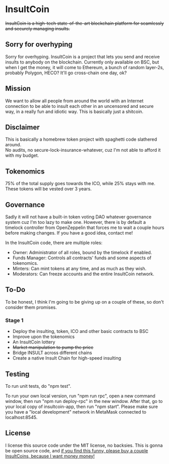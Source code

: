 # InsultCoin

~~InsultCoin is a high-tech state-of-the-art blockchain platform for seamlessly and securely managing insults.~~

## Sorry for overhyping

Sorry for overhyping. InsultCoin is a project that lets you send and receive insults to anybody
on the blockchain. Currently only available on BSC, but when I get the money, it will come to Ethereum,
a bunch of random layer-2s, probably Polygon, HECO? It'll go cross-chain one day, ok?

## Mission

We want to allow all people from around the world with an Internet connection to be able to insult each other in an uncensored and secure way, in a really fun and idiotic way. This is basically just a shitcoin.

## Disclaimer

This is basically a homebrew token project with spaghetti code slathered around.  
No audits, no secure-lock-insurance-whatever, cuz I'm not able to afford it with my budget.

## Tokenomics

75% of the total supply goes towards the ICO, while 25% stays with me.
These tokens will be vested over 3 years.

## Governance

Sadly it will not have a built-in token voting DAO whatever governance system
cuz I'm too lazy to make one.
However, there is by default a timelock controller from OpenZeppelin that
forces me to wait a couple hours before making changes. If you have
a good idea, contact me!

In the InsultCoin code, there are multiple roles:

- Owner: Administrator of all roles, bound by the timelock if enabled.
- Funds Manager: Controls all contracts' funds and some aspects of tokenomics.
- Minters: Can mint tokens at any time, and as much as they wish.
- Moderators: Can freeze accounts and the entire InsultCoin network.

## To-Do

To be honest, I think I'm going to be giving up on a couple of these,
so don't consider them promises.

### Stage 1

- Deploy the insulting, token, ICO and other basic contracts to BSC
- Improve upon the tokenomics
- An InsultCoin lottery
- ~~Market manipulation to pump the price~~
- Bridge INSULT across different chains
- Create a native Insult Chain for high-speed insulting

## Testing

To run unit tests, do "npm test".

To run your own local version, run "npm run rpc", open a new command window,
then run "npm run deploy-rpc" in the new window.
After that, go to your local copy of insultcoin-app, then run "npm start".
Please make sure you have a "local development" network in MetaMask connected to
localhost:8545.

## License

I license this source code under the MIT license, no backsies. This is
gonna be open source code, and [if you find this funny, please buy a couple
InsultCoins, because I want money money!](https://buy.insultcoin.ml)
